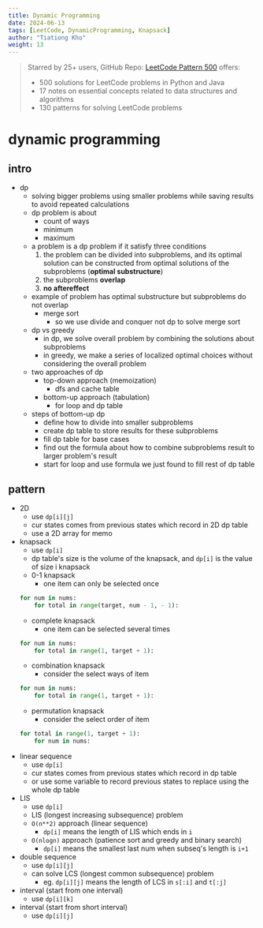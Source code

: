 ```yaml
---
title: Dynamic Programming
date: 2024-06-13
tags: [LeetCode, DynamicProgramming, Knapsack]
author: "Tiationg Kho"
weight: 13
---
```

>Starred by 25+ users, GitHub Repo: <a href="https://github.com/tiationg-kho/leetcode-pattern-500" target="_blank">LeetCode Pattern 500</a> offers:
>- 500 solutions for LeetCode problems in Python and Java
>- 17 notes on essential concepts related to data structures and algorithms
>- 130 patterns for solving LeetCode problems

# dynamic programming

## intro

- dp
    - solving bigger problems using smaller problems while saving results to avoid repeated calculations
    - dp problem is about
        - count of ways
        - minimum
        - maximum
    - a problem is a dp problem if it satisfy three conditions
        1. the problem can be divided into subproblems, and its optimal solution can be constructed from optimal solutions of the subproblems (**optimal substructure**)
        2. the subproblems **overlap**
        3. ****no aftereffect****
    - example of problem has optimal substructure but subproblems do not overlap
        - merge sort
            - so we use divide and conquer not dp to solve merge sort
    - dp vs greedy
        -  in dp, we solve overall problem by combining the solutions about subproblems
        -  in greedy, we make a series of localized optimal choices without considering the overall problem
    - two approaches of dp
        - top-down approach (memoization)
            - dfs and cache table
        - bottom-up approach (tabulation)
            - for loop and dp table
    - steps of bottom-up dp
        - define how to divide into smaller subproblems
        - create dp table to store results for these subproblems
        - fill dp table for base cases
        - find out the formula about how to combine subproblems result to larger problem's result
        - start for loop and use formula we just found to fill rest of dp table

## pattern

- 2D
    - use `dp[i][j]`
    - cur states comes from previous states which record in 2D dp table
    - use a 2D array for memo
- knapsack
    - use `dp[i]`
    - dp table's size is the volume of the knapsack, and `dp[i]` is the value of size i knapsack
    - 0-1 knapsack
        - one item can only be selected once
    ```python
    for num in nums:
        for total in range(target, num - 1, - 1):
    ```
    - complete knapsack
        - one item can be selected several times
    ```python
    for num in nums:
        for total in range(1, target + 1):
    ```
    - combination knapsack
        - consider the select ways of item
    ```python
    for num in nums:
        for total in range(1, target + 1):
    ```
    - permutation knapsack
        - consider the select order of item
    ```python
    for total in range(1, target + 1):
        for num in nums:
    ```
- linear sequence
    - use `dp[i]`
    - cur states comes from previous states which record in dp table
    - or use some variable to record previous states to replace using the whole dp table
- LIS 
    - use `dp[i]`
    - LIS (longest increasing subsequence) problem
    - `O(n**2)` approach (linear sequence)
        - `dp[i]` means the length of LIS which ends in `i`
    - `O(nlogn)` approach (patience sort and greedy and binary search)
        - `dp[i]` means the smallest last num when subseq's length is `i+1`
- double sequence
    - use `dp[i][j]`
    - can solve LCS (longest common subsequence) problem
        - eg. `dp[i][j]` means the length of LCS in `s[:i]` and `t[:j]`
- interval (start from one interval)
    - use `dp[i][k]`
- interval (start from short interval)
    - use `dp[i][j]`


